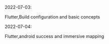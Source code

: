
2022-07-03:

Flutter,Build configuration and basic concepts 

2022-07-04:

Flutter,android success and immersive mapping 
